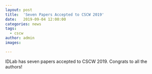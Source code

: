 ```yaml
---
layout: post
title:  'Seven Papers Accepted to CSCW 2019'
date:   2019-09-04 12:00:00
categories: news
tags:
  - cscw
author: admin
images:

---
```

IDLab has seven papers accepted to CSCW 2019. Congrats to all the authors!

